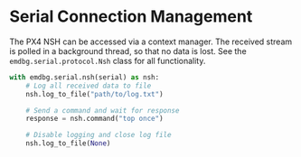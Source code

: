 # Serial Connection Management

The PX4 NSH can be accessed via a context manager.
The received stream is polled in a background thread, so that no data is lost.
See the `emdbg.serial.protocol.Nsh` class for all functionality.

```py
with emdbg.serial.nsh(serial) as nsh:
	# Log all received data to file
	nsh.log_to_file("path/to/log.txt")

	# Send a command and wait for response
	response = nsh.command("top once")

	# Disable logging and close log file
	nsh.log_to_file(None)
```
